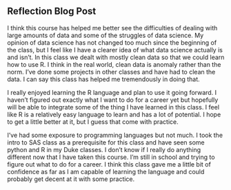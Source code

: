 ## Reflection Blog Post

I think this course has helped me better see the difficulties of dealing with large amounts of data and some of the struggles of data science. 
My opinion of data science has not changed too much since the beginning of the class, but I feel like I have a clearer idea of what data science 
actually is and isn’t. In this class we dealt with mostly clean data so that we could learn how to use R. I think in the real world, clean data is 
anomaly rather than the norm. I’ve done some projects in other classes and have had to clean the data. I can say this class has helped me 
tremendously in doing that. 

I really enjoyed learning the R language and plan to use it going forward. I haven’t figured out exactly what I want to do for a career yet but 
hopefully will be able to integrate some of the thing I have learned in this class. I feel like R is a relatively easy language to learn and has
a lot of potential. I hope to get a little better at it, but I guess that come with practice.

I’ve had some exposure to programming languages but not much. I took the intro to SAS class as a prerequisite for this class and have seen some 
python and R in my Duke classes. I don’t know if I really do anything different now that I have taken this course. I’m still in school and trying
to figure out what to do for a career. I think this class gave me a little bit of confidence as far as I am capable of learning the language 
and could probably get decent at it with some practice. 
